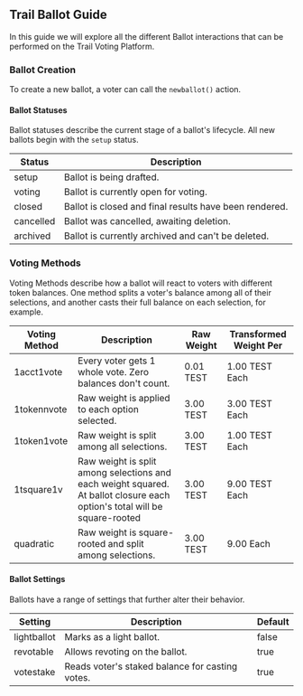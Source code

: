 ## Trail Ballot Guide

In this guide we will explore all the different Ballot interactions that can be performed on the Trail Voting Platform.

### Ballot Creation

To create a new ballot, a voter can call the `newballot()` action.

#### Ballot Statuses

Ballot statuses describe the current stage of a ballot's lifecycle. All new ballots begin with the `setup` status.

| Status | Description |
| --- | --- |
| setup | Ballot is being drafted. |
| voting | Ballot is currently open for voting. |
| closed | Ballot is closed and final results have been rendered. |
| cancelled | Ballot was cancelled, awaiting deletion. |
| archived | Ballot is currently archived and can't be deleted. |

### Voting Methods

Voting Methods describe how a ballot will react to voters with different token balances. One method splits a voter's balance among all of their selections, and another casts their full balance on each selection, for example.

| Voting Method | Description | Raw Weight | Transformed Weight Per |
| --- | --- | --- | -- |
| 1acct1vote | Every voter gets 1 whole vote. Zero balances don't count. | 0.01 TEST | 1.00 TEST Each |
| 1tokennvote | Raw weight is applied to each option selected. | 3.00 TEST | 3.00 TEST Each |
| 1token1vote | Raw weight is split among all selections. | 3.00 TEST | 1.00 TEST Each |
| 1tsquare1v | Raw weight is split among selections and each weight squared. At ballot closure each option's total will be square-rooted | 3.00 TEST | 9.00 TEST Each |
| quadratic | Raw weight is square-rooted and split among selections. | 3.00 TEST | 9.00 Each |

#### Ballot Settings

Ballots have a range of settings that further alter their behavior.

| Setting | Description | Default |
| --- | --- | --- |
| lightballot | Marks as a light ballot. | false |
| revotable | Allows revoting on the ballot. | true |
| votestake | Reads voter's staked balance for casting votes. | true |
